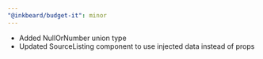 ```yaml
---
"@inkbeard/budget-it": minor
---
```


- Added NullOrNumber union type
- Updated SourceListing component to use injected data instead of props
